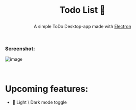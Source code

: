# <p align="center">Todo List 📝</p>

<p align="center">A simple ToDo Desktop-app made with <a href="https://www.electronjs.org/de/">Electron</a></p>

<br />

### Screenshot:
![image](https://github.com/adriianoo/todo-app/assets/84389909/c391b07b-4516-4969-9f51-c2dad898ff7c)

<br />

# Upcoming features:
- 🌙 Light \ Dark mode toggle
